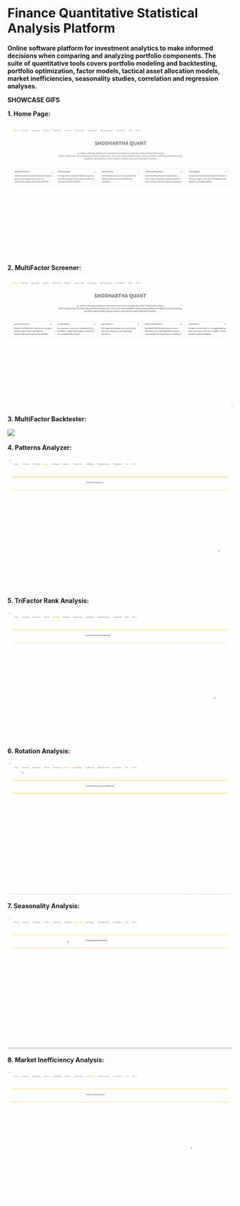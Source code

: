 # Finance Quantitative Statistical Analysis Platform </br>
<b>Online software platform for investment analytics to make informed decisions  when comparing and analyzing portfolio components. The suite of quantitative tools covers portfolio modeling and backtesting, portfolio optimization, factor models, tactical asset allocation models, market inefficiencies, seasonality studies, correlation and regression analyses. </b> </br>


<b>SHOWCASE GIFS</b> </br>

<b>1. Home Page:</b>

![](DEMOS/home_page.gif) </br>

<b>2. MultiFactor Screener:</b>

![](DEMOS/multifactor_stocks_screener.gif) </br>

<b>3. MultiFactor Backtester:</b>

![](DEMOS/multifactor_backtester.gif) </br>

<b>4. Patterns Analyzer:</b>

![](DEMOS/chart_patterns.gif) </br>

<b>5. TriFactor Rank Analysis:</b>

![](DEMOS/trifactor_analysis.gif) </br>

<b>6. Rotation Analysis:</b>

![](DEMOS/rotation_analysis.gif) </br>

<b>7. Seasonality Analysis:</b>

![](DEMOS/seasonality_analysis.gif) </br>

<b>8. Market Inefficiency Analysis:</b>

![](DEMOS/market_inefficiency.gif) </br>
